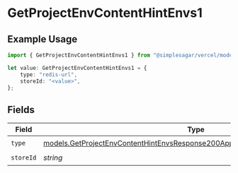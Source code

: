 # GetProjectEnvContentHintEnvs1

## Example Usage

```typescript
import { GetProjectEnvContentHintEnvs1 } from "@simplesagar/vercel/models/getprojectenvop.js";

let value: GetProjectEnvContentHintEnvs1 = {
    type: "redis-url",
    storeId: "<value>",
};
```

## Fields

| Field                                                                                                                                                                  | Type                                                                                                                                                                   | Required                                                                                                                                                               | Description                                                                                                                                                            |
| ---------------------------------------------------------------------------------------------------------------------------------------------------------------------- | ---------------------------------------------------------------------------------------------------------------------------------------------------------------------- | ---------------------------------------------------------------------------------------------------------------------------------------------------------------------- | ---------------------------------------------------------------------------------------------------------------------------------------------------------------------- |
| `type`                                                                                                                                                                 | [models.GetProjectEnvContentHintEnvsResponse200ApplicationJSONResponseBody2Type](../models/getprojectenvcontenthintenvsresponse200applicationjsonresponsebody2type.md) | :heavy_check_mark:                                                                                                                                                     | N/A                                                                                                                                                                    |
| `storeId`                                                                                                                                                              | *string*                                                                                                                                                               | :heavy_check_mark:                                                                                                                                                     | N/A                                                                                                                                                                    |